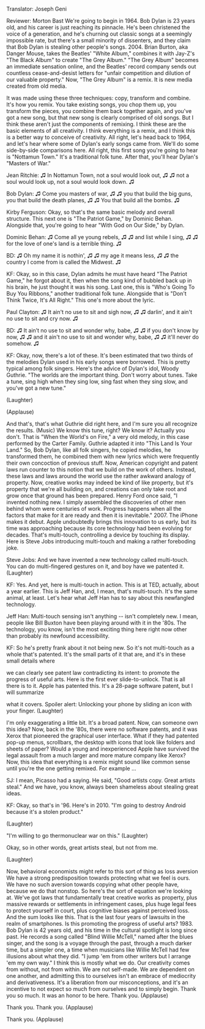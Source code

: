 

Translator: Joseph Geni

Reviewer: Morton Bast
We&#39;re going to begin in 1964.
Bob Dylan is 23 years old, and his career
is just reaching its pinnacle.
He&#39;s been christened the voice of a generation,
and he&#39;s churning out classic songs
at a seemingly impossible rate,
but there&#39;s a small minority of dissenters, and they claim
that Bob Dylan is stealing other people&#39;s songs.
2004. Brian Burton, aka Danger Mouse,
takes the Beatles&#39; &quot;White Album,&quot;
combines it with Jay-Z&#39;s &quot;The Black Album&quot;
to create &quot;The Grey Album.&quot;
&quot;The Grey Album&quot; becomes an immediate sensation online,
and the Beatles&#39; record company sends out countless
cease-and-desist letters for &quot;unfair competition
and dilution of our valuable property.&quot;
Now, &quot;The Grey Album&quot; is a remix.
It is new media created from old media.

It was made using these three techniques:
copy, transform and combine.
It&#39;s how you remix. You take existing songs,
you chop them up, you transform the pieces,
you combine them back together again,
and you&#39;ve got a new song, but that new song
is clearly comprised of old songs.
But I think these aren&#39;t just the components of remixing.
I think these are the basic elements of all creativity.
I think everything is a remix,
and I think this is a better way to conceive of creativity.
All right, let&#39;s head back to 1964, and let&#39;s hear
where some of Dylan&#39;s early songs came from.
We&#39;ll do some side-by-side comparisons here.
All right, this first song you&#39;re going to hear
is &quot;Nottamun Town.&quot; It&#39;s a traditional folk tune.
After that, you&#39;ll hear Dylan&#39;s &quot;Masters of War.&quot;

Jean Ritchie: ♫ In Nottamun Town, not a soul would look out, ♫
♫ not a soul would look up, not a soul would look down. ♫

Bob Dylan: ♫ Come you masters of war, ♫
♫ you that build the big guns, you that build the death planes, ♫
♫ You that build all the bombs. ♫

Kirby Ferguson: Okay, so that&#39;s the same basic melody
and overall structure. This next one is &quot;The Patriot Game,&quot;
by Dominic Behan. Alongside that,
you&#39;re going to hear &quot;With God on Our Side,&quot; by Dylan.

Dominic Behan: ♫ Come all ye young rebels, ♫
♫ and list while I sing, ♫
♫ for the love of one&#39;s land is a terrible thing. ♫

BD: ♫ Oh my name it is nothin&#39;, ♫
♫ my age it means less, ♫
♫ the country I come from is called the Midwest. ♫

KF: Okay, so in this case, Dylan admits
he must have heard &quot;The Patriot Game,&quot; he forgot about it,
then when the song kind of bubbled back up
in his brain, he just thought it was his song.
Last one, this is &quot;Who&#39;s Going To Buy You Ribbons,&quot;
another traditional folk tune.
Alongside that is &quot;Don&#39;t Think Twice, It&#39;s All Right.&quot;
This one&#39;s more about the lyric.

Paul Clayton: ♫ It ain&#39;t no use to sit and sigh now, ♫
♫ darlin&#39;, and it ain&#39;t no use to sit and cry now. ♫

BD: ♫ It ain’t no use to sit and wonder why, babe, ♫
♫ if you don&#39;t know by now, ♫
♫ and it ain&#39;t no use to sit and wonder why, babe, ♫
♫ it&#39;ll never do somehow. ♫

KF: Okay, now, there&#39;s a lot of these.
It&#39;s been estimated that two thirds of the melodies
Dylan used in his early songs were borrowed.
This is pretty typical among folk singers.
Here&#39;s the advice of Dylan&#39;s idol, Woody Guthrie.
&quot;The worlds are the important thing.
Don&#39;t worry about tunes. Take a tune,
sing high when they sing low,
sing fast when they sing slow, and you&#39;ve got a new tune.&quot;

(Laughter)
 
(Applause)

And that&#39;s, that&#39;s what Guthrie did right here,
and I&#39;m sure you all recognize the results.
(Music)
We know this tune, right? We know it?
Actually you don&#39;t.
That is &quot;When the World&#39;s on Fire,&quot; a very old melody,
in this case performed by the Carter Family.
Guthrie adapted it into &quot;This Land Is Your Land.&quot;
So, Bob Dylan, like all folk singers, he copied melodies,
he transformed them, he combined them with new lyrics
which were frequently their own concoction
of previous stuff.
Now, American copyright and patent laws run counter
to this notion that we build on the work of others.
Instead, these laws and laws around the world
use the rather awkward analogy of property.
Now, creative works may indeed be kind of like property,
but it&#39;s property that we&#39;re all building on,
and creations can only take root and grow
once that ground has been prepared.
Henry Ford once said, &quot;I invented nothing new.
I simply assembled the discoveries of other men
behind whom were centuries of work.
Progress happens when all the factors that make for it
are ready and then it is inevitable.&quot;
2007. The iPhone makes it debut.
Apple undoubtedly brings this innovation to us early,
but its time was approaching because its core technology
had been evolving for decades.
That&#39;s multi-touch, controlling a device
by touching its display.
Here is Steve Jobs introducing multi-touch
and making a rather foreboding joke.

Steve Jobs: And we have invented a new technology
called multi-touch.
You can do multi-fingered gestures on it,
and boy have we patented it. 
(Laughter)


KF: Yes. And yet, here is multi-touch in action.
This is at TED, actually, about a year earlier.
This is Jeff Han, and, I mean, that&#39;s multi-touch.
It&#39;s the same animal, at least.
Let&#39;s hear what Jeff Han has to say about this
newfangled technology.

Jeff Han: Multi-touch sensing isn&#39;t anything --
isn&#39;t completely new. I mean, people like Bill Buxton
have been playing around with it in the &#39;80s.
The technology, you know, isn&#39;t the most exciting thing here
right now other than probably its newfound accessibility.

KF: So he&#39;s pretty frank about it not being new.
So it&#39;s not multi-touch as a whole that&#39;s patented.
It&#39;s the small parts of it that are,
and it&#39;s in these small details where

we can clearly see patent law contradicting its intent:
to promote the progress of useful arts.
Here is the first ever slide-to-unlock.
That is all there is to it. Apple has patented this.
It&#39;s a 28-page software patent, but I will summarize

what it covers. Spoiler alert: Unlocking your phone
by sliding an icon with your finger. 
(Laughter)

I&#39;m only exaggerating a little bit. It&#39;s a broad patent.
Now, can someone own this idea?
Now, back in the &#39;80s, there were no software patents,
and it was Xerox that pioneered the graphical user interface.
What if they had patented pop-up menus,
scrollbars, the desktop with icons that look like folders
and sheets of paper?
Would a young and inexperienced Apple
have survived the legal assault from a much larger
and more mature company like Xerox?
Now, this idea that everything is a remix might sound
like common sense until you&#39;re the one getting remixed.
For example ...

SJ: I mean, Picasso had a saying.
He said, &quot;Good artists copy. Great artists steal.&quot;
And we have, you know,
always been shameless about stealing great ideas.

KF: Okay, so that&#39;s in &#39;96. Here&#39;s in 2010.
&quot;I&#39;m going to destroy Android because it&#39;s a stolen product.&quot;

(Laughter)

&quot;I&#39;m willing to go thermonuclear war on this.&quot; 
(Laughter)

Okay, so in other words, great artists steal, but not from me.

(Laughter)

Now, behavioral economists might refer to this sort of thing as loss aversion
We have a strong predisposition towards protecting
what we feel is ours.
We have no such aversion towards copying
what other people have, because we do that nonstop.
So here&#39;s the sort of equation we&#39;re looking at.
We&#39;ve got laws that fundamentally treat creative works as property,
plus massive rewards or settlements
in infringement cases, plus huge legal fees
to protect yourself in court,
plus cognitive biases against perceived loss.
And the sum looks like this.
That is the last four years of lawsuits
in the realm of smartphones.
Is this promoting the progress of useful arts?
1983. Bob Dylan is 42 years old, and his time
in the cultural spotlight is long since past.
He records a song called &quot;Blind Willie McTell,&quot;
named after the blues singer, and the song
is a voyage through the past, through a much darker time,
but a simpler one, a time when musicians like Willie McTell
had few illusions about what they did.
&quot;I jump &#39;em from other writers
but I arrange &#39;em my own way.&quot;
I think this is mostly what we do.
Our creativity comes from without, not from within.
We are not self-made. We are dependent on one another,
and admitting this to ourselves isn&#39;t an embrace
of mediocrity and derivativeness.
It&#39;s a liberation from our misconceptions,
and it&#39;s an incentive to not expect so much from ourselves
and to simply begin.
Thank you so much. It was an honor to be here.
Thank you. 
(Applause)

Thank you. Thank you. 
(Applause)

Thank you. 
(Applause)

